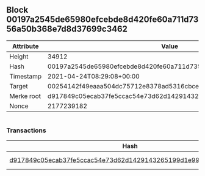 ## Block 00197a2545de65980efcebde8d420fe60a711d7356a50b368e7d8d37699c3462

Attribute | Value
--- | ---
Height | 34912
Hash | 00197a2545de65980efcebde8d420fe60a711d7356a50b368e7d8d37699c3462
Timestamp | 2021-04-24T08:29:08+00:00
Target | 00254142f49eaaa504dc75712e8378ad5316cbcead634704b3734b6271167cc4
Merke root | d917849c05ecab37fe5ccac54e73d62d1429143265199d1e99956af5f1807b90
Nonce | 2177239182

```

```

### Transactions

Hash | Amount
--- | ---
[d917849c05ecab37fe5ccac54e73d62d1429143265199d1e99956af5f1807b90](d917849c05ecab37fe5ccac54e73d62d1429143265199d1e99956af5f1807b90.md) | 10.00000000 SKEPTI 
